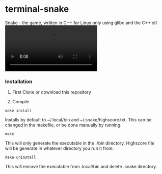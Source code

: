 # terminal-snake
Snake - the game, written in C++ for Linux only using glibc and the C++ stl
![snake demo](demo/snake.mp4)

### Installation
1. First Clone or download this repository

1. Compile
```
make install
```
Installs by default to ~/.local/bin and ~/.snake/highscore.txt.
This can be changed in the makefile, or be done manually by running:
```
make
```
This will only generate the executable in the ./bin directory. Highscore file will be generate in whatever directory you run it from.
```
make uninstall
```
This will remove the executable from .local/bin and delete .snake directory.
